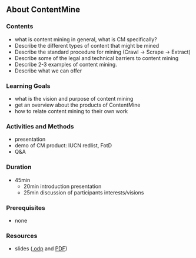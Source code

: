 ## About ContentMine

### Contents
* what is content mining in general, what is CM specifically?
* Describe the different types of content that might be mined
* Describe the standard procedure for mining (Crawl -> Scrape -> Extract)
* Describe some of the legal and technical barriers to content mining
* Describe 2-3 examples of content mining.
* Describe what we can offer

### Learning Goals

* what is the vision and purpose of content mining
* get an overview about the products of ContentMine
* how to relate content mining to their own work

### Activities and Methods

* presentation
* demo of CM product: IUCN redlist, FotD
* Q&A

### Duration

* 45min
  * 20min introduction presentation
  * 25min discussion of participants interests/visions

### Prerequisites

* none

### Resources

* slides ([.odp](https://github.com/ContentMine/workshop-resources/blob/master/training-modules/A-About-ContentMine/about-contentmine.odp) and [PDF](https://github.com/ContentMine/workshop-resources/blob/master/training-modules/A-About-ContentMine/about-contentmine.pdf))
